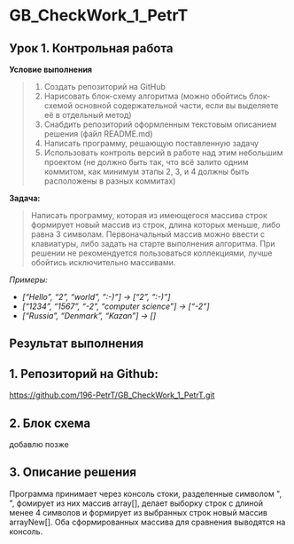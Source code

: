 # **GB_CheckWork_1_PetrT**
## Урок 1. Контрольная работа


__Условие выполнения__

>1. Создать репозиторий на GitHub
>2. Нарисовать блок-схему алгоритма (можно обойтись блок-схемой основной  содержательной части, если вы выделяете её в отдельный метод)
>3. Снабдить репозиторий оформленным текстовым описанием решения (файл README.md)
>4. Написать программу, решающую поставленную задачу
>5. Использовать контроль версий в работе над этим небольшим проектом (не должно быть так, что всё залито одним коммитом, как минимум этапы 2, 3, и 4 должны быть расположены в разных коммитах)

__Задача:__

>Написать программу, которая из имеющегося массива строк формирует новый массив из строк, длина которых меньше, либо равна 3 символам. Первоначальный массив можно ввести с клавиатуры, либо задать на старте выполнения алгоритма. При решении не рекомендуется пользоваться коллекциями, лучше обойтись исключительно массивами.

*Примеры:*

- *[“Hello”, “2”, “world”, “:-)”] → [“2”, “:-)”]*
- *[“1234”, “1567”, “-2”, “computer science”] → [“-2”]*
- *[“Russia”, “Denmark”, “Kazan”] → []*

## __Результат выполнения__

## 1. Репозиторий на Github:
https://github.com/196-PetrT/GB_CheckWork_1_PetrT.git

## 2. Блок схема

добавлю позже

## 3. Описание решения
Программа принимает через консоль стоки, разделенные символом ", ", фомирует из них массив array[], делает выборку строк с длиной менее 4 символов и формирует из выбранных строк новый массив arrayNew[]. Оба сформированных массива для сравнения выводятся на консоль.


